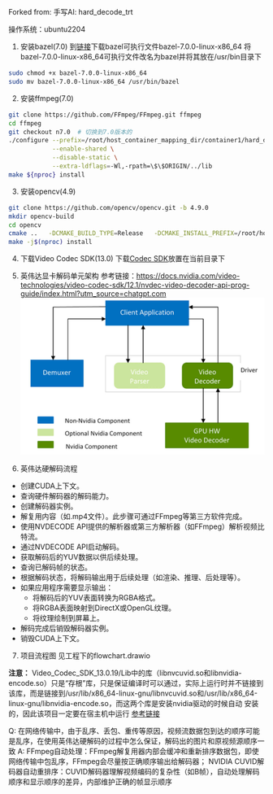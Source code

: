 Forked from: 手写AI: hard_decode_trt

操作系统：ubuntu2204
1. 安装bazel(7.0)
到[链接](https://mirrors.huaweicloud.com/bazel/7.0.0/)下载bazel可执行文件bazel-7.0.0-linux-x86_64
将bazel-7.0.0-linux-x86_64可执行文件改名为bazel并将其放在/usr/bin目录下
```bash
sudo chmod +x bazel-7.0.0-linux-x86_64
sudo mv bazel-7.0.0-linux-x86_64 /usr/bin/bazel
```

2. 安装ffmpeg(7.0)
```bash
git clone https://github.com/FFmpeg/FFmpeg.git ffmpeg
cd ffmpeg
git checkout n7.0  # 切换到7.0版本的
./configure --prefix=/root/host_container_mapping_dir/container1/hard_decode_trt/ffmpeg-build \
            --enable-shared \
            --disable-static \
            --extra-ldflags=-Wl,-rpath=\$\$ORIGIN/../lib
make ${nproc} install
```

3. 安装opencv(4.9)
```bash
git clone https://github.com/opencv/opencv.git -b 4.9.0
mkdir opencv-build
cd opencv
cmake ..   -DCMAKE_BUILD_TYPE=Release   -DCMAKE_INSTALL_PREFIX=/root/host_container_mapping_dir/container1/hard_decode_trt/opencv-build   -DWITH_FFMPEG=ON   -DOPENCV_FFMPEG_USE_FIND_PACKAGE=OFF   -DFFMPEG_INCLUDE_DIR=/root/host_container_mapping_dir/container1/hard_decode_trt/ffmpeg-build/include   -DFFMPEG_LIB_DIR=/root/host_container_mapping_dir/container1/hard_decode_trt/ffmpeg-build/lib   -DCMAKE_PREFIX_PATH=/root/host_container_mapping_dir/container1/hard_decode_trt/ffmpeg-build   -DCMAKE_EXE_LINKER_FLAGS="-L/root/host_container_mapping_dir/container1/hard_decode_trt/ffmpeg-build/lib -lswresample"
make -j$(nproc) install
```

4. 下载Video Codec SDK(13.0)
下载[Codec SDK](https://docs.nvidia.com/video-technologies/video-codec-sdk/13.0/read-me/index.html)放置在当前目录下

5. 英伟达显卡解码单元架构
参考链接：https://docs.nvidia.com/video-technologies/video-codec-sdk/12.1/nvdec-video-decoder-api-prog-guide/index.html?utm_source=chatgpt.com
![](assets/1.jpg)

6. 英伟达硬解码流程
* 创建CUDA上下文。
* 查询硬件解码器的解码能力。
* 创建解码器实例。
* 解复用内容（如.mp4文件）。此步骤可通过FFmpeg等第三方软件完成。
* 使用NVDECODE API提供的解析器或第三方解析器（如FFmpeg）解析视频比特流。
* 通过NVDECODE API启动解码。
* 获取解码后的YUV数据以供后续处理。
* 查询已解码帧的状态。
* 根据解码状态，将解码输出用于后续处理（如渲染、推理、后处理等）。
* 如果应用程序需要显示输出：
    * 将解码后的YUV表面转换为RGBA格式。
    * 将RGBA表面映射到DirectX或OpenGL纹理。
    * 将纹理绘制到屏幕上。
* 解码完成后销毁解码器实例。
* 销毁CUDA上下文。

7. 项目流程图
见工程下的flowchart.drawio

**注意：** Video_Codec_SDK_13.0.19/Lib中的库（libnvcuvid.so和libnvidia-encode.so）只是“存根”库，只是保证编译时可以通过，实际上运行时并不链接到该库，而是链接到/usr/lib/x86_64-linux-gnu/libnvcuvid.so和/usr/lib/x86_64-linux-gnu/libnvidia-encode.so，而这两个库是安装nvidia驱动的时候自动
安装的，因此该项目一定要在宿主机中运行
[参考链接](https://forums.developer.nvidia.com/t/video-codec-sdk-not-work/111576/3?u=kungedefaxing)


Q: 在网络传输中，由于乱序、丢包、重传等原因，视频流数据包到达的顺序可能是乱序，在使用英伟达硬解码的过程中怎么保证，解码出的图片和原视频源顺序一致
A: FFmpeg自动处理：FFmpeg解复用器内部会缓冲和重新排序数据包，即使网络传输中包乱序，FFmpeg会尽量按正确顺序输出给解码器；
NVIDIA CUVID解码器自动重排序：CUVID解码器理解视频编码的复杂性（如B帧），自动处理解码顺序和显示顺序的差异，内部维护正确的帧显示顺序
